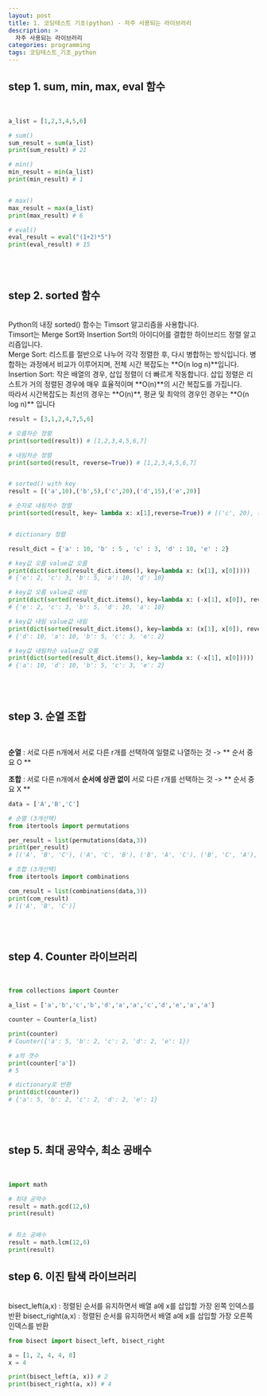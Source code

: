 ```yaml
---
layout: post
title: 1. 코딩테스트 기초(python) - 자주 사용되는 라이브러리
description: >
  자주 사용되는 라이브러리
categories: programming
tags: 코딩테스트_기초_python
---
```



<h2>
    <span class = "jjw_h2_style">step 1. sum, min, max, eval 함수 </span>
</h2>
<br>

~~~python
a_list = [1,2,3,4,5,6]

# sum()
sum_result = sum(a_list)
print(sum_result) # 21

# min()
min_result = min(a_list)
print(min_result) # 1


# max()
max_result = max(a_list)
print(max_result) # 6

# eval()
eval_result = eval("(1+2)*5")
print(eval_result) # 15
~~~
<br><br>

<h2>
    <span class = "jjw_h2_style">step 2. sorted 함수 </span>
</h2>
<br>
Python의 내장 sorted() 함수는 Timsort 알고리즘을 사용합니다. <br> 
Timsort는 Merge Sort와 Insertion Sort의 아이디어를 결합한 하이브리드 정렬 알고리즘입니다. <br>
Merge Sort: 리스트를 절반으로 나누어 각각 정렬한 후, 다시 병합하는 방식입니다. 병합하는 과정에서 비교가 이루어지며, 전체 시간 복잡도는 **O(n log n)**입니다. <br>
Insertion Sort: 작은 배열의 경우, 삽입 정렬이 더 빠르게 작동합니다. 삽입 정렬은 리스트가 거의 정렬된 경우에 매우 효율적이며 **O(n)**의 시간 복잡도를 가집니다. <br>
따라서 시간복잡도는 최선의 경우는 **O(n)**, 평균 및 최악의 경우인 경우는 **O(n log n)** 입니다

~~~python
result = [3,1,2,4,7,5,6]

# 오름차순 정렬
print(sorted(result)) # [1,2,3,4,5,6,7]

# 내림차순 정렬 
print(sorted(result, reverse=True)) # [1,2,3,4,5,6,7]


# sorted() with key
result = [('a',10),('b',5),('c',20),('d',15),('e',20)]

# 숫자로 내림차수 정렬
print(sorted(result, key= lambda x: x[1],reverse=True)) # [('c', 20), ('e', 20), ('d', 15), ('a', 10), ('b', 5)]


# dictionary 정렬

result_dict = {'a' : 10, 'b' : 5 , 'c' : 3, 'd' : 10, 'e' : 2}

# key값 오름 value값 오름
print(dict(sorted(result_dict.items(), key=lambda x: (x[1], x[0]))))
# {'e': 2, 'c': 3, 'b': 5, 'a': 10, 'd': 10}

# key값 오름 value값 내림
print(dict(sorted(result_dict.items(), key=lambda x: (-x[1], x[0]), reverse=True)))
# {'e': 2, 'c': 3, 'b': 5, 'd': 10, 'a': 10}

# key값 내림 value값 내림
print(dict(sorted(result_dict.items(), key=lambda x: (x[1], x[0]), reverse=True)))
# {'d': 10, 'a': 10, 'b': 5, 'c': 3, 'e': 2}

# key값 내림차순 value값 오름
print(dict(sorted(result_dict.items(), key=lambda x: (-x[1], x[0]))))
# {'a': 10, 'd': 10, 'b': 5, 'c': 3, 'e': 2}

~~~

<br><br>

<h2>
    <span class = "jjw_h2_style">step 3. 순열 조합 </span>
</h2>
<br>

**순열** : 서로 다른 n개에서 서로 다른 r개를 선택하여 일렬로 나열하는 것 -> ** 순서 중요 O ** <br>

**조합** : 서로 다른 n개에서 **순서에 상관 없이** 서로 다른 r개를 선택하는 것 -> ** 순서 중요 X **

~~~python
data = ['A','B','C']

# 순열 (3개선택)
from itertools import permutations

per_result = list(permutations(data,3))
print(per_result)
# [('A', 'B', 'C'), ('A', 'C', 'B'), ('B', 'A', 'C'), ('B', 'C', 'A'), ('C', 'A', 'B'), ('C', 'B', 'A')]

# 조합 (3개선택)
from itertools import combinations

com_result = list(combinations(data,3))
print(com_result)
# [('A', 'B', 'C')]

~~~

<br><br>

<h2>
    <span class = "jjw_h2_style">step 4. Counter 라이브러리 </span>
</h2>
<br>

~~~python
from collections import Counter

a_list = ['a','b','c','b','d','a','a','c','d','e','a','a']

counter = Counter(a_list)

print(counter)
# Counter({'a': 5, 'b': 2, 'c': 2, 'd': 2, 'e': 1})

# a의 갯수
print(counter['a'])
# 5

# dictionary로 반환
print(dict(counter))
# {'a': 5, 'b': 2, 'c': 2, 'd': 2, 'e': 1}

~~~

<br><br>

<h2>
    <span class = "jjw_h2_style">step 5. 최대 공약수, 최소 공배수 </span>
</h2>
<br>

~~~python
import math

# 최대 공약수
result = math.gcd(12,6)
print(result)


# 최소 공배수
result = math.lcm(12,6)
print(result)
~~~


<h2>
    <span class = "jjw_h2_style">step 6. 이진 탐색 라이브러리 </span>
</h2>
<br>
bisect_left(a,x) : 정렬된 순서를 유지하면서 배열 a에 x를 삽입할 가장 왼쪽 인덱스를 반환
bisect_right(a,x) : 정렬된 순서를 유지하면서 배열 a에 x를 삽입할 가장 오른쪽 인덱스를 반환

~~~python
from bisect import bisect_left, bisect_right

a = [1, 2, 4, 4, 8]
x = 4

print(bisect_left(a, x)) # 2
print(bisect_right(a, x)) # 4 

~~~












